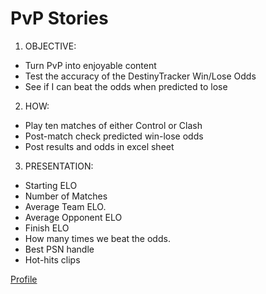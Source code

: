 # PvP Stories
1. OBJECTIVE: 
- Turn PvP into enjoyable content
- Test the accuracy of the DestinyTracker Win/Lose Odds
- See if I can beat the odds when predicted to lose 
2. HOW:  
- Play ten matches of either Control or Clash
- Post-match check predicted win-lose odds
- Post results and odds in excel sheet
3. PRESENTATION: 
- Starting ELO
- Number of Matches
- Average Team ELO. 
- Average Opponent ELO
- Finish ELO
- How many times we beat the odds.
- Best PSN handle
- Hot-hits clips

[Profile](https://destinytracker.com/destiny-2/profile/psn/iMorph/overview)
